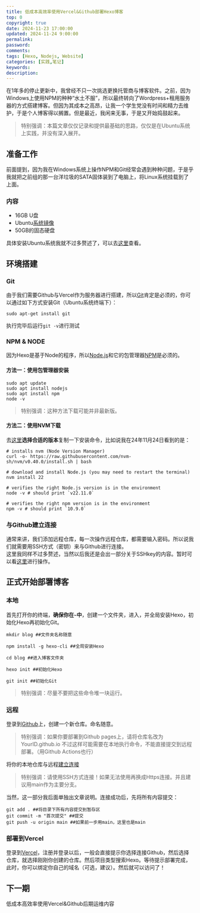 ```yaml
---
title: 低成本高效率使用Vercel&Github部署Hexo博客
top: 0
copyright: true
date: 2024-11-23 17:00:00
updated: 2024-11-24 9:00:00
permalink:
password:
comments:
tags: [Hexo, Nodejs, Website]
categories: [实践,笔记]
keywords:
description:
---
```

在1年多的停止更新中，我曾经不只一次挑选更换托管商与博客软件。之前，因为Windows上使用NPM的种种“水土不服”，所以最终转向了Wordpress+租用服务器的方式搭建博客。但因为其成本之高昂，让我一个学生党没有时间和精力去维护，于是个人博客得以搁置。但是最近，我闲来无事，于是又开始捣鼓起来。

> 特别强调：本篇文章仅仅记录和提供最基础的思路，仅仅是在Ubuntu系统上实践，并没有深入展开。

<!--more-->
## 准备工作
前面提到，因为我在Windows系统上操作NPM和Git经常会遇到种种问题，于是乎我就把之前组的那一台洋垃圾的SATA固体装到了电脑上，将Linux系统挂载到了上面。
### 内容
- 16GB U盘
- Ubuntu[系统镜像](https://cn.ubuntu.com/download)
- 50GB的固态硬盘

具体安装Ubuntu系统我就不过多赘述了，可以去[这里](https://www.bilibili.com/video/BV1554y1n7zv/)查看。
## 环境搭建
### Git
由于我们需要Github与Vercel作为服务器进行搭建，所以[Git](https://git-scm.com/)肯定是必须的，你可以通过如下方式安装Git（Ubuntu系统终端下）：
```
sudo apt-get install git
```
执行完毕后运行`git -v`进行测试
### NPM & NODE
因为Hexo是基于Node的程序，所以[Node.js](https://nodejs.org/zh-cn)和它的包管理器[NPM](https://npm.nodejs.cn/)是必须的。
#### 方法一：使用包管理器安装
```
sudo apt update
sudo apt install nodejs
sudo apt install npm
node -v
```
> 特别强调：这种方法下载可能并非最新版。
#### 方法二：使用NVM下载
去[这里](https://nodejs.org/en/download/package-manager)**选择合适的版本**复制一下安装命令，比如说我在24年11月24日看到的是：
```
# installs nvm (Node Version Manager)
curl -o- https://raw.githubusercontent.com/nvm-sh/nvm/v0.40.0/install.sh | bash

# download and install Node.js (you may need to restart the terminal)
nvm install 22

# verifies the right Node.js version is in the environment
node -v # should print `v22.11.0`

# verifies the right npm version is in the environment
npm -v # should print `10.9.0`
```
### 与Github建立连接
通常来讲，我们添加远程仓库，每一次操作远程仓库，都需要输入密码。所以说我们就需要用SSH方式（密钥）来与Github进行连接。   
这里我同样不过多赘述，当然以后我还是会出一部分关于SSHkey的内容。暂时可以看[这里](https://zhuanlan.zhihu.com/p/688103044)进行操作。
## 正式开始部署博客
### 本地
首先打开你的终端，**确保你在``~``中**，创建一个文件夹，进入，并全局安装Hexo，初始化Hexo再初始化Git。
```
mkdir blog ##文件夹名称随意

npm install -g hexo-cli ##全局安装Hexo

cd blog ##进入博客文件夹

hexo init ##初始化Hexo

git init ##初始化Git
```
> 特别强调：尽量不要把这些命令堆一块运行。
### 远程
登录到[Github](https://github.com)上，创建一个新仓库。命名随意。
> 特别强调：如果你要部署到Github pages上，请将仓库名改为YourID.github.io
> 不过这样可能需要在本地执行命令，不能直接提交到远程部署。（用Github Actions也行）

将你的本地仓库与远程[建立连接](https://geek-docs.com/git/git-questions/3_git_git_connect_existing_local_repository_to_existing_remote_repository.html)
> 特别强调：请使用SSH方式连接！如果无法使用再换成Https连接。并且建议用main作为主要分支。

当然，这一部分我后面单独出文章说明。连接成功后，先将所有内容提交：
```
git add . ##将目录下所有内容提交到暂存区
git commit -m "首次提交" ##提交
git push -u origin main ##如果前一步用main，这里也是main
```
### 部署到Vercel
登录到[Vercel](https://vercel.com/)，注册并登录以后，一般会直接提示你选择连接Github，然后选择仓库，就选择刚刚你创建的仓库。然后项目类型搜索Hexo。等待提示部署完成，此时，你可以绑定你自己的域名（可选，建议）。然后就可以访问了！
## 下一期
低成本高效率使用Vercel&Github后期运维内容